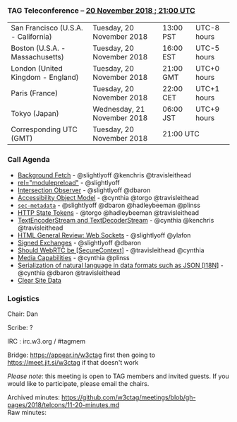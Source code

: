 ### TAG Teleconference – [20 November 2018 ; 21:00 UTC](https://www.timeanddate.com/worldclock/converter.html?iso=20181113T150000&p1=224&p2=43&p3=136&p4=195&p5=248)

<table>
<tr><td> San Francisco (U.S.A. - California) <td> Tuesday, 20 November 2018 <td> 13:00 PST <td> UTC-8 hours
<tr><td> Boston (U.S.A. - Massachusetts) <td> Tuesday, 20 November 2018 <td> 16:00 EST <td> UTC-5 hours
<tr><td> London (United Kingdom - England) <td> Tuesday, 20 November 2018 <td> 21:00 GMT <td> UTC+0 hours
<tr><td> Paris (France) <td> Tuesday, 20 November 2018 <td> 22:00 CET <td> UTC+1 hours
<tr><td> Tokyo (Japan) <td> Wednesday, 21 November 2018 <td> 06:00 JST <td> UTC+9 hours
<tr><td> Corresponding UTC (GMT) <td> Tuesday, 20 November 2018 <td colspan=2> 21:00 UTC
</table>

### Call Agenda

* [Background Fetch](https://github.com/w3ctag/design-reviews/issues/279) - @slightlyoff @kenchris @travisleithead
* [<link> rel="modulepreload"](https://github.com/w3ctag/design-reviews/issues/213) - @slightlyoff
* [Intersection Observer](https://github.com/w3ctag/design-reviews/issues/197) - @slightlyoff @dbaron
* [Accessibility Object Model](https://github.com/w3ctag/design-reviews/issues/134) - @cynthia @torgo @travisleithead
* [`sec-metadata`](https://github.com/w3ctag/design-reviews/issues/280) - @slightlyoff @dbaron @hadleybeeman @plinss
* [HTTP State Tokens](https://github.com/w3ctag/design-reviews/issues/297) - @torgo @hadleybeeman @travisleithead
* [TextEncoderStream and TextDecoderStream](https://github.com/w3ctag/design-reviews/issues/282) - @cynthia @kenchris @travisleithead  
* [HTML General Review: Web Sockets](https://github.com/w3ctag/design-reviews/issues/268) - @slightlyoff @ylafon
* [Signed Exchanges](https://github.com/w3ctag/design-reviews/issues/235) - @slightlyoff @dbaron
* [Should WebRTC be [SecureContext]](https://github.com/w3ctag/design-reviews/issues/22) - @travisleithead @cynthia
* [Media Capabilities](https://github.com/w3ctag/design-reviews/issues/218) - @cynthia @plinss
* [Serialization of natural language in data formats such as JSON [I18N]](https://github.com/w3ctag/design-reviews/issues/17) -  @cynthia @dbaron @travisleithead
* [Clear Site Data](https://github.com/w3ctag/design-reviews/issues/#6)

### Logistics

Chair: Dan

Scribe: ?

IRC : irc.w3.org / #tagmem

Bridge: https://appear.in/w3ctag first then going to https://meet.jit.si/w3ctag if that doesn't work

*Please note*: this meeting is open to TAG members and invited guests. If you would like to participate, please email the chairs.

Archived minutes: https://github.com/w3ctag/meetings/blob/gh-pages/2018/telcons/11-20-minutes.md  
Raw minutes: 
